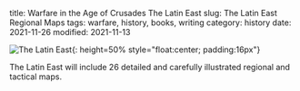 title: Warfare in the Age of Crusades The Latin East
slug: The Latin East Regional Maps
tags: warfare, history, books, writing
category: history
date: 2021-11-26
modified: 2021-11-13

![The Latin East]({static}/images/IMG_2693.jpeg){: height=50% style="float:center; padding:16px"}

The Latin East will include 26 detailed and carefully illustrated regional and tactical maps.
